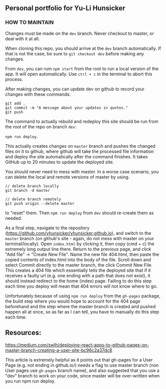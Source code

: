 ## Personal portfolio for Yu-Li Hunsicker

### HOW TO MAINTAIN

Changes must be made on the `dev` branch. Never checkout to master, or deal with it at all.

When cloning this repo, you should arrive at the `dev` branch automatically. If that is not the case,
be sure to `git checkout dev` before making any changes.

From `dev`, you can rum `npm start` from the root to run a local version of the app.
It will open automatically. Use `ctrl + c` in the terminal to abort this process.

After making changes, you can update dev on github to record your changes with these commands:

```
git add .
git commit -m "A message about your updates in quotes."
git push
```

The command to actually rebuild and redeploy this site should be run from the root of the repo on branch `dev`:

`npm run deploy`.

This actually creates changes on `master` branch and pushes the changed files on it to github,
where github will take the processed file information and deploy the site automatically after the command finishes.
It takes GitHub up to 20 minutes to update the deployed site.

You should never need to mess with master. In a worse case scenario, you can delete the local and remote versions
of master by using.

```
// delete branch locally
git branch -d master

// delete branch remotely
git push origin --delete master
```

to "reset" them. Then `npm run deploy` from `dev` should re-create them as needed.

As a final step, navigate to the repository (https://github.com/yhunsicker/yhunsicker.github.io),
and switch to the `master` branch (on github's site - again, do not mess with master on your terminal/locally).
Open `index.html` by clicking it, then copy (cmd + c) the extremely long output line there. Return to the previous page,
and click "Add file" -> "Create New File". Name the new file 404.html, then paste the copied contents of index.html
into the body of the file. Scroll down and select Commit directly to the master branch, the click Commit New File.
This creates a 404 file which essentially tells the deployed site that if it receives a faulty url (e.g. one ending
with a path that does not exist), it should instead redirect to the home (index) page. Failing to do this step each time
you deploy will mean that 404 errors will not know where to go.

Unfortunately because of using `npm run deploy` from the `gh-pages` package, the build step where you would hope to account
for the 404 page beforehand and the step where the master branch is created and pushed happen all at once, so as far as I can tell,
you have to manually do this step each time.

## Resources:

https://medium.com/swlh/deploying-react-apps-to-github-pages-on-master-branch-creating-a-user-site-bc96c2a37dc8

This article is extremely helpful as it points out that gh-pages for a User Page (e.g. not ending in github.io/<app-name>)
needs a flag to use master branch (non User pages use `gh-pages` branch name), and also suggested that you use a "dev" branch to work on your code, since master will be over-written when you run npm run deploy.
